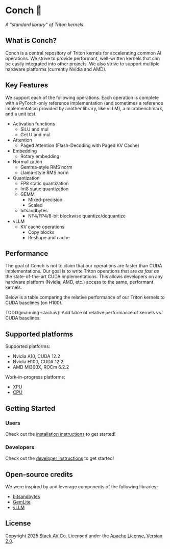 # Conch :shell:

_A "standard library" of Triton kernels_.

## What is Conch?

Conch is a central repository of Triton kernels for accelerating common AI operations.
We strive to provide performant, well-written kernels that can be easily integrated into other projects.
We also strive to support multiple hardware platforms (currently Nvidia and AMD).

## Key Features

We support each of the following operations.
Each operation is complete with a PyTorch-only reference implementation (and sometimes a reference implementation provided by another library, like vLLM), a microbenchmark, and a unit test.

- Activation functions
  - SiLU and mul
  - GeLU and mul
- Attention
  - Paged Attention (Flash-Decoding with Paged KV Cache)
- Embedding
  - Rotary embedding
- Normalization
  - Gemma-style RMS norm
  - Llama-style RMS norm
- Quantization
  - FP8 static quantization
  - Int8 static quantization
  - GEMM
    - Mixed-precision
    - Scaled
  - bitsandbytes
    - NF4/FP4/8-bit blockwise quantize/dequantize
- vLLM
  - KV cache operations
    - Copy blocks
    - Reshape and cache

## Performance

The goal of Conch is not to claim that our operations are faster than CUDA implementations.
Our goal is to write Triton operations that are _as fast as_ the state-of-the-art CUDA implementations.
This allows developers on any hardware platform (Nvidia, AMD, etc.) access to the same, performant kernels.

Below is a table comparing the relative performance of our Triton kernels to CUDA baselines (on H100).

TODO(jmanning-stackav): Add table of relative performance of kernels vs. CUDA baselines.

## Supported platforms

Supported platforms:

- Nvidia A10, CUDA 12.2
- Nvidia H100, CUDA 12.2
- AMD MI300X, ROCm 6.2.2

Work-in-progress platforms:

- [XPU](https://github.com/intel/intel-xpu-backend-for-triton)
- [CPU](https://github.com/triton-lang/triton-cpu)

## Getting Started

### Users

Check out the [installation instructions](./docs/getting_started/installation.md) to get started!

### Developers

Check out the [developer instructions](./docs/getting_started/developer_environment.md) to get started!

## Open-source credits

We were inspired by and leverage components of the following libraries:

- [bitsandbytes](https://github.com/bitsandbytes-foundation/bitsandbytes)
- [GemLite](https://github.com/mobiusml/gemlite)
- [vLLM](https://github.com/vllm-project/vllm)

## License

Copyright 2025 [Stack AV Co](https://stackav.com/).
Licensed under the [Apache License, Version 2.0](./LICENSE).
